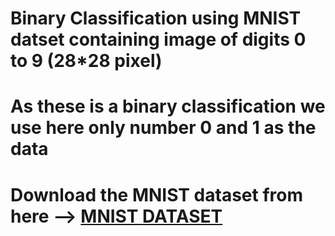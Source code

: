 # Binary Classification using MNIST datset containing image of digits 0 to 9 (28*28 pixel)
# As these is a binary classification we use here only number 0 and 1 as the data
# Download the MNIST dataset from here --> [MNIST DATASET](https://www.kaggle.com/datasets/oddrationale/mnist-in-csv)
